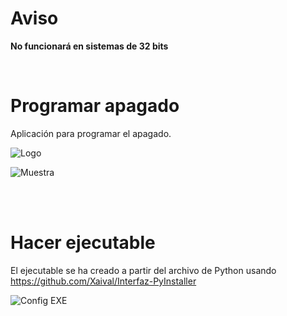 # Aviso
**No funcionará en sistemas de 32 bits**

<br>

# Programar apagado
Aplicación para programar el apagado.

![Logo](https://user-images.githubusercontent.com/54257745/181864339-c74ef71c-d05b-41fd-9d65-2f2ba0e35b0d.png)

![Muestra](https://user-images.githubusercontent.com/54257745/181864007-b2652c94-aa03-4d10-99a3-1c5fd77c8ce3.png)

<br><br>

# Hacer ejecutable
El ejecutable se ha creado a partir del archivo de Python usando https://github.com/Xaival/Interfaz-PyInstaller

![Config EXE](https://user-images.githubusercontent.com/54257745/181864972-563592f8-c20c-42af-8656-e255b53e0a68.png)

